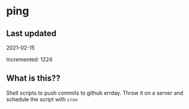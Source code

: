 # ping

## Last updated
2021-02-15

Incremented: 1224

## What is this??
Shell scripts to push commits to github errday. Throw it on a server and schedule the script with `cron`
